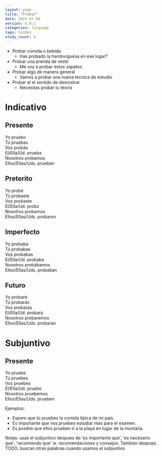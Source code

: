 ```yaml
---
layout: page
title: "Probar"
date: 2024-01-08
version: 0.0.1
categories: language
tags: hidden
study_count: 0
---
```


- Probar comida o bebida
  - Has probado la hamburguesa en ese lugar?
- Probar una prenda de vestir
  - Me voy a probar estos zapatos
- Probar algo de manera general
  - Vamos a probar una nueva técnica de estudio
- Probar el el sentido de demostrar
  - Necesitas probar tu teoría

# Indicativo

## Presente

Yo pruebo  
Tú pruebas  
Vos probás  
El/Ella/Ud. prueba  
Nosotros probamos  
Ellos/Ellas/Uds. prueban

## Preterito

Yo probé  
Tú probaste  
Vos probaste  
El/Ella/Ud. probó  
Nosotros probamos  
Ellos/Ellas/Uds. probaron

## Imperfecto

Yo probaba  
Tú probabas  
Vos probabas  
El/Ella/Ud. probaba  
Nosotros probábamos  
Ellos/Ellas/Uds. probaban

## Futuro

Yo probaré  
Tú probarás  
Vos probarás  
El/Ella/Ud. probará  
Nosotros probaremos  
Ellos/Ellas/Uds. probarán

# Subjuntivo

## Presente

Yo pruebe  
Tú pruebes  
Vos pruebes  
El/Ella/Ud. pruebe  
Nosotros pruebemos  
Ellos/Ellas/Uds. prueben

Ejemplos:

- Espero que tú pruebes la comida típica de mi país.
- Es importante que vos pruebes estudiar más para el examen.
- Es posible que ellos prueben ir a la playa en lugar de la montaña.

Notas: usas el subjuntivo despues de 'es importante que', 'es necesario que', 'recomiendo que' ie. recomendaciones y consejos. Tambien despues. TODO: buscan otras palabras cuando usamos el subjuntivo
